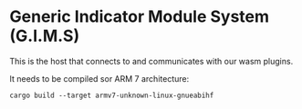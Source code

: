 # Generic Indicator Module System (G.I.M.S)

This is the host that connects to and communicates with our wasm plugins.

It needs to be compiled sor ARM 7 architecture:

```cargo build --target armv7-unknown-linux-gnueabihf```